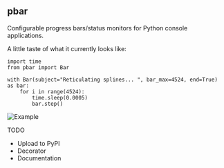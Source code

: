 pbar
----

Configurable progress bars/status monitors for Python console applications.

A little taste of what it currently looks like:

    import time
    from pbar import Bar

    with Bar(subject="Reticulating splines... ", bar_max=4524, end=True) as bar:
        for i in range(4524):
            time.sleep(0.0005)
            bar.step()

![Example](https://raw.github.com/utdemir/pbar/master/example.gif)

TODO

* Upload to PyPI
* Decorator
* Documentation

